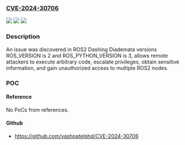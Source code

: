 ### [CVE-2024-30706](https://cve.mitre.org/cgi-bin/cvename.cgi?name=CVE-2024-30706)
![](https://img.shields.io/static/v1?label=Product&message=n%2Fa&color=blue)
![](https://img.shields.io/static/v1?label=Version&message=n%2Fa&color=blue)
![](https://img.shields.io/static/v1?label=Vulnerability&message=n%2Fa&color=brighgreen)

### Description

An issue was discovered in ROS2 Dashing Diademata versions ROS_VERSION is 2 and ROS_PYTHON_VERSION is 3, allows remote attackers to execute arbitrary code, escalate privileges, obtain sensitive information, and gain unauthorized access to multiple ROS2 nodes.

### POC

#### Reference
No PoCs from references.

#### Github
- https://github.com/yashpatelphd/CVE-2024-30706

